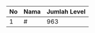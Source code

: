 | No | Nama            | Jumlah Level |
|----|-----------------|--------------|
| 1  | #    |    963        |

